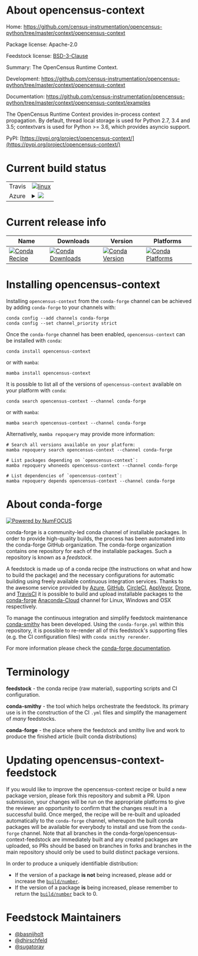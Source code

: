 About opencensus-context
========================

Home: https://github.com/census-instrumentation/opencensus-python/tree/master/context/opencensus-context

Package license: Apache-2.0

Feedstock license: [BSD-3-Clause](https://github.com/conda-forge/opencensus-context-feedstock/blob/main/LICENSE.txt)

Summary: The OpenCensus Runtime Context.

Development: https://github.com/census-instrumentation/opencensus-python/tree/master/context/opencensus-context

Documentation: https://github.com/census-instrumentation/opencensus-python/tree/master/context/opencensus-context/examples

The OpenCensus Runtime Context provides in-process context propagation.
By default, thread local storage is used for Python 2.7, 3.4 and 3.5;
contextvars is used for Python >= 3.6, which provides asyncio support.

PyPI: [https://pypi.org/project/opencensus-context/](https://pypi.org/project/opencensus-context/)


Current build status
====================


<table><tr>
    <td>Travis</td>
    <td>
      <a href="https://app.travis-ci.com/conda-forge/opencensus-context-feedstock">
        <img alt="linux" src="https://img.shields.io/travis/com/conda-forge/opencensus-context-feedstock/main.svg?label=Linux">
      </a>
    </td>
  </tr>
    
  <tr>
    <td>Azure</td>
    <td>
      <details>
        <summary>
          <a href="https://dev.azure.com/conda-forge/feedstock-builds/_build/latest?definitionId=10212&branchName=main">
            <img src="https://dev.azure.com/conda-forge/feedstock-builds/_apis/build/status/opencensus-context-feedstock?branchName=main">
          </a>
        </summary>
        <table>
          <thead><tr><th>Variant</th><th>Status</th></tr></thead>
          <tbody><tr>
              <td>linux_64_python3.10.____cpython</td>
              <td>
                <a href="https://dev.azure.com/conda-forge/feedstock-builds/_build/latest?definitionId=10212&branchName=main">
                  <img src="https://dev.azure.com/conda-forge/feedstock-builds/_apis/build/status/opencensus-context-feedstock?branchName=main&jobName=linux&configuration=linux_64_python3.10.____cpython" alt="variant">
                </a>
              </td>
            </tr><tr>
              <td>linux_64_python3.7.____cpython</td>
              <td>
                <a href="https://dev.azure.com/conda-forge/feedstock-builds/_build/latest?definitionId=10212&branchName=main">
                  <img src="https://dev.azure.com/conda-forge/feedstock-builds/_apis/build/status/opencensus-context-feedstock?branchName=main&jobName=linux&configuration=linux_64_python3.7.____cpython" alt="variant">
                </a>
              </td>
            </tr><tr>
              <td>linux_64_python3.8.____73_pypy</td>
              <td>
                <a href="https://dev.azure.com/conda-forge/feedstock-builds/_build/latest?definitionId=10212&branchName=main">
                  <img src="https://dev.azure.com/conda-forge/feedstock-builds/_apis/build/status/opencensus-context-feedstock?branchName=main&jobName=linux&configuration=linux_64_python3.8.____73_pypy" alt="variant">
                </a>
              </td>
            </tr><tr>
              <td>linux_64_python3.8.____cpython</td>
              <td>
                <a href="https://dev.azure.com/conda-forge/feedstock-builds/_build/latest?definitionId=10212&branchName=main">
                  <img src="https://dev.azure.com/conda-forge/feedstock-builds/_apis/build/status/opencensus-context-feedstock?branchName=main&jobName=linux&configuration=linux_64_python3.8.____cpython" alt="variant">
                </a>
              </td>
            </tr><tr>
              <td>linux_64_python3.9.____73_pypy</td>
              <td>
                <a href="https://dev.azure.com/conda-forge/feedstock-builds/_build/latest?definitionId=10212&branchName=main">
                  <img src="https://dev.azure.com/conda-forge/feedstock-builds/_apis/build/status/opencensus-context-feedstock?branchName=main&jobName=linux&configuration=linux_64_python3.9.____73_pypy" alt="variant">
                </a>
              </td>
            </tr><tr>
              <td>linux_64_python3.9.____cpython</td>
              <td>
                <a href="https://dev.azure.com/conda-forge/feedstock-builds/_build/latest?definitionId=10212&branchName=main">
                  <img src="https://dev.azure.com/conda-forge/feedstock-builds/_apis/build/status/opencensus-context-feedstock?branchName=main&jobName=linux&configuration=linux_64_python3.9.____cpython" alt="variant">
                </a>
              </td>
            </tr><tr>
              <td>linux_aarch64_python3.10.____cpython</td>
              <td>
                <a href="https://dev.azure.com/conda-forge/feedstock-builds/_build/latest?definitionId=10212&branchName=main">
                  <img src="https://dev.azure.com/conda-forge/feedstock-builds/_apis/build/status/opencensus-context-feedstock?branchName=main&jobName=linux&configuration=linux_aarch64_python3.10.____cpython" alt="variant">
                </a>
              </td>
            </tr><tr>
              <td>linux_aarch64_python3.7.____cpython</td>
              <td>
                <a href="https://dev.azure.com/conda-forge/feedstock-builds/_build/latest?definitionId=10212&branchName=main">
                  <img src="https://dev.azure.com/conda-forge/feedstock-builds/_apis/build/status/opencensus-context-feedstock?branchName=main&jobName=linux&configuration=linux_aarch64_python3.7.____cpython" alt="variant">
                </a>
              </td>
            </tr><tr>
              <td>linux_aarch64_python3.8.____73_pypy</td>
              <td>
                <a href="https://dev.azure.com/conda-forge/feedstock-builds/_build/latest?definitionId=10212&branchName=main">
                  <img src="https://dev.azure.com/conda-forge/feedstock-builds/_apis/build/status/opencensus-context-feedstock?branchName=main&jobName=linux&configuration=linux_aarch64_python3.8.____73_pypy" alt="variant">
                </a>
              </td>
            </tr><tr>
              <td>linux_aarch64_python3.8.____cpython</td>
              <td>
                <a href="https://dev.azure.com/conda-forge/feedstock-builds/_build/latest?definitionId=10212&branchName=main">
                  <img src="https://dev.azure.com/conda-forge/feedstock-builds/_apis/build/status/opencensus-context-feedstock?branchName=main&jobName=linux&configuration=linux_aarch64_python3.8.____cpython" alt="variant">
                </a>
              </td>
            </tr><tr>
              <td>linux_aarch64_python3.9.____73_pypy</td>
              <td>
                <a href="https://dev.azure.com/conda-forge/feedstock-builds/_build/latest?definitionId=10212&branchName=main">
                  <img src="https://dev.azure.com/conda-forge/feedstock-builds/_apis/build/status/opencensus-context-feedstock?branchName=main&jobName=linux&configuration=linux_aarch64_python3.9.____73_pypy" alt="variant">
                </a>
              </td>
            </tr><tr>
              <td>linux_aarch64_python3.9.____cpython</td>
              <td>
                <a href="https://dev.azure.com/conda-forge/feedstock-builds/_build/latest?definitionId=10212&branchName=main">
                  <img src="https://dev.azure.com/conda-forge/feedstock-builds/_apis/build/status/opencensus-context-feedstock?branchName=main&jobName=linux&configuration=linux_aarch64_python3.9.____cpython" alt="variant">
                </a>
              </td>
            </tr><tr>
              <td>linux_ppc64le_python3.10.____cpython</td>
              <td>
                <a href="https://dev.azure.com/conda-forge/feedstock-builds/_build/latest?definitionId=10212&branchName=main">
                  <img src="https://dev.azure.com/conda-forge/feedstock-builds/_apis/build/status/opencensus-context-feedstock?branchName=main&jobName=linux&configuration=linux_ppc64le_python3.10.____cpython" alt="variant">
                </a>
              </td>
            </tr><tr>
              <td>linux_ppc64le_python3.7.____cpython</td>
              <td>
                <a href="https://dev.azure.com/conda-forge/feedstock-builds/_build/latest?definitionId=10212&branchName=main">
                  <img src="https://dev.azure.com/conda-forge/feedstock-builds/_apis/build/status/opencensus-context-feedstock?branchName=main&jobName=linux&configuration=linux_ppc64le_python3.7.____cpython" alt="variant">
                </a>
              </td>
            </tr><tr>
              <td>linux_ppc64le_python3.8.____73_pypy</td>
              <td>
                <a href="https://dev.azure.com/conda-forge/feedstock-builds/_build/latest?definitionId=10212&branchName=main">
                  <img src="https://dev.azure.com/conda-forge/feedstock-builds/_apis/build/status/opencensus-context-feedstock?branchName=main&jobName=linux&configuration=linux_ppc64le_python3.8.____73_pypy" alt="variant">
                </a>
              </td>
            </tr><tr>
              <td>linux_ppc64le_python3.8.____cpython</td>
              <td>
                <a href="https://dev.azure.com/conda-forge/feedstock-builds/_build/latest?definitionId=10212&branchName=main">
                  <img src="https://dev.azure.com/conda-forge/feedstock-builds/_apis/build/status/opencensus-context-feedstock?branchName=main&jobName=linux&configuration=linux_ppc64le_python3.8.____cpython" alt="variant">
                </a>
              </td>
            </tr><tr>
              <td>linux_ppc64le_python3.9.____73_pypy</td>
              <td>
                <a href="https://dev.azure.com/conda-forge/feedstock-builds/_build/latest?definitionId=10212&branchName=main">
                  <img src="https://dev.azure.com/conda-forge/feedstock-builds/_apis/build/status/opencensus-context-feedstock?branchName=main&jobName=linux&configuration=linux_ppc64le_python3.9.____73_pypy" alt="variant">
                </a>
              </td>
            </tr><tr>
              <td>linux_ppc64le_python3.9.____cpython</td>
              <td>
                <a href="https://dev.azure.com/conda-forge/feedstock-builds/_build/latest?definitionId=10212&branchName=main">
                  <img src="https://dev.azure.com/conda-forge/feedstock-builds/_apis/build/status/opencensus-context-feedstock?branchName=main&jobName=linux&configuration=linux_ppc64le_python3.9.____cpython" alt="variant">
                </a>
              </td>
            </tr><tr>
              <td>osx_64_python3.10.____cpython</td>
              <td>
                <a href="https://dev.azure.com/conda-forge/feedstock-builds/_build/latest?definitionId=10212&branchName=main">
                  <img src="https://dev.azure.com/conda-forge/feedstock-builds/_apis/build/status/opencensus-context-feedstock?branchName=main&jobName=osx&configuration=osx_64_python3.10.____cpython" alt="variant">
                </a>
              </td>
            </tr><tr>
              <td>osx_64_python3.7.____cpython</td>
              <td>
                <a href="https://dev.azure.com/conda-forge/feedstock-builds/_build/latest?definitionId=10212&branchName=main">
                  <img src="https://dev.azure.com/conda-forge/feedstock-builds/_apis/build/status/opencensus-context-feedstock?branchName=main&jobName=osx&configuration=osx_64_python3.7.____cpython" alt="variant">
                </a>
              </td>
            </tr><tr>
              <td>osx_64_python3.8.____73_pypy</td>
              <td>
                <a href="https://dev.azure.com/conda-forge/feedstock-builds/_build/latest?definitionId=10212&branchName=main">
                  <img src="https://dev.azure.com/conda-forge/feedstock-builds/_apis/build/status/opencensus-context-feedstock?branchName=main&jobName=osx&configuration=osx_64_python3.8.____73_pypy" alt="variant">
                </a>
              </td>
            </tr><tr>
              <td>osx_64_python3.8.____cpython</td>
              <td>
                <a href="https://dev.azure.com/conda-forge/feedstock-builds/_build/latest?definitionId=10212&branchName=main">
                  <img src="https://dev.azure.com/conda-forge/feedstock-builds/_apis/build/status/opencensus-context-feedstock?branchName=main&jobName=osx&configuration=osx_64_python3.8.____cpython" alt="variant">
                </a>
              </td>
            </tr><tr>
              <td>osx_64_python3.9.____73_pypy</td>
              <td>
                <a href="https://dev.azure.com/conda-forge/feedstock-builds/_build/latest?definitionId=10212&branchName=main">
                  <img src="https://dev.azure.com/conda-forge/feedstock-builds/_apis/build/status/opencensus-context-feedstock?branchName=main&jobName=osx&configuration=osx_64_python3.9.____73_pypy" alt="variant">
                </a>
              </td>
            </tr><tr>
              <td>osx_64_python3.9.____cpython</td>
              <td>
                <a href="https://dev.azure.com/conda-forge/feedstock-builds/_build/latest?definitionId=10212&branchName=main">
                  <img src="https://dev.azure.com/conda-forge/feedstock-builds/_apis/build/status/opencensus-context-feedstock?branchName=main&jobName=osx&configuration=osx_64_python3.9.____cpython" alt="variant">
                </a>
              </td>
            </tr><tr>
              <td>osx_arm64_python3.10.____cpython</td>
              <td>
                <a href="https://dev.azure.com/conda-forge/feedstock-builds/_build/latest?definitionId=10212&branchName=main">
                  <img src="https://dev.azure.com/conda-forge/feedstock-builds/_apis/build/status/opencensus-context-feedstock?branchName=main&jobName=osx&configuration=osx_arm64_python3.10.____cpython" alt="variant">
                </a>
              </td>
            </tr><tr>
              <td>osx_arm64_python3.8.____cpython</td>
              <td>
                <a href="https://dev.azure.com/conda-forge/feedstock-builds/_build/latest?definitionId=10212&branchName=main">
                  <img src="https://dev.azure.com/conda-forge/feedstock-builds/_apis/build/status/opencensus-context-feedstock?branchName=main&jobName=osx&configuration=osx_arm64_python3.8.____cpython" alt="variant">
                </a>
              </td>
            </tr><tr>
              <td>osx_arm64_python3.9.____cpython</td>
              <td>
                <a href="https://dev.azure.com/conda-forge/feedstock-builds/_build/latest?definitionId=10212&branchName=main">
                  <img src="https://dev.azure.com/conda-forge/feedstock-builds/_apis/build/status/opencensus-context-feedstock?branchName=main&jobName=osx&configuration=osx_arm64_python3.9.____cpython" alt="variant">
                </a>
              </td>
            </tr><tr>
              <td>win_64_python3.10.____cpython</td>
              <td>
                <a href="https://dev.azure.com/conda-forge/feedstock-builds/_build/latest?definitionId=10212&branchName=main">
                  <img src="https://dev.azure.com/conda-forge/feedstock-builds/_apis/build/status/opencensus-context-feedstock?branchName=main&jobName=win&configuration=win_64_python3.10.____cpython" alt="variant">
                </a>
              </td>
            </tr><tr>
              <td>win_64_python3.7.____cpython</td>
              <td>
                <a href="https://dev.azure.com/conda-forge/feedstock-builds/_build/latest?definitionId=10212&branchName=main">
                  <img src="https://dev.azure.com/conda-forge/feedstock-builds/_apis/build/status/opencensus-context-feedstock?branchName=main&jobName=win&configuration=win_64_python3.7.____cpython" alt="variant">
                </a>
              </td>
            </tr><tr>
              <td>win_64_python3.8.____73_pypy</td>
              <td>
                <a href="https://dev.azure.com/conda-forge/feedstock-builds/_build/latest?definitionId=10212&branchName=main">
                  <img src="https://dev.azure.com/conda-forge/feedstock-builds/_apis/build/status/opencensus-context-feedstock?branchName=main&jobName=win&configuration=win_64_python3.8.____73_pypy" alt="variant">
                </a>
              </td>
            </tr><tr>
              <td>win_64_python3.8.____cpython</td>
              <td>
                <a href="https://dev.azure.com/conda-forge/feedstock-builds/_build/latest?definitionId=10212&branchName=main">
                  <img src="https://dev.azure.com/conda-forge/feedstock-builds/_apis/build/status/opencensus-context-feedstock?branchName=main&jobName=win&configuration=win_64_python3.8.____cpython" alt="variant">
                </a>
              </td>
            </tr><tr>
              <td>win_64_python3.9.____73_pypy</td>
              <td>
                <a href="https://dev.azure.com/conda-forge/feedstock-builds/_build/latest?definitionId=10212&branchName=main">
                  <img src="https://dev.azure.com/conda-forge/feedstock-builds/_apis/build/status/opencensus-context-feedstock?branchName=main&jobName=win&configuration=win_64_python3.9.____73_pypy" alt="variant">
                </a>
              </td>
            </tr><tr>
              <td>win_64_python3.9.____cpython</td>
              <td>
                <a href="https://dev.azure.com/conda-forge/feedstock-builds/_build/latest?definitionId=10212&branchName=main">
                  <img src="https://dev.azure.com/conda-forge/feedstock-builds/_apis/build/status/opencensus-context-feedstock?branchName=main&jobName=win&configuration=win_64_python3.9.____cpython" alt="variant">
                </a>
              </td>
            </tr>
          </tbody>
        </table>
      </details>
    </td>
  </tr>
</table>

Current release info
====================

| Name | Downloads | Version | Platforms |
| --- | --- | --- | --- |
| [![Conda Recipe](https://img.shields.io/badge/recipe-opencensus--context-green.svg)](https://anaconda.org/conda-forge/opencensus-context) | [![Conda Downloads](https://img.shields.io/conda/dn/conda-forge/opencensus-context.svg)](https://anaconda.org/conda-forge/opencensus-context) | [![Conda Version](https://img.shields.io/conda/vn/conda-forge/opencensus-context.svg)](https://anaconda.org/conda-forge/opencensus-context) | [![Conda Platforms](https://img.shields.io/conda/pn/conda-forge/opencensus-context.svg)](https://anaconda.org/conda-forge/opencensus-context) |

Installing opencensus-context
=============================

Installing `opencensus-context` from the `conda-forge` channel can be achieved by adding `conda-forge` to your channels with:

```
conda config --add channels conda-forge
conda config --set channel_priority strict
```

Once the `conda-forge` channel has been enabled, `opencensus-context` can be installed with `conda`:

```
conda install opencensus-context
```

or with `mamba`:

```
mamba install opencensus-context
```

It is possible to list all of the versions of `opencensus-context` available on your platform with `conda`:

```
conda search opencensus-context --channel conda-forge
```

or with `mamba`:

```
mamba search opencensus-context --channel conda-forge
```

Alternatively, `mamba repoquery` may provide more information:

```
# Search all versions available on your platform:
mamba repoquery search opencensus-context --channel conda-forge

# List packages depending on `opencensus-context`:
mamba repoquery whoneeds opencensus-context --channel conda-forge

# List dependencies of `opencensus-context`:
mamba repoquery depends opencensus-context --channel conda-forge
```


About conda-forge
=================

[![Powered by
NumFOCUS](https://img.shields.io/badge/powered%20by-NumFOCUS-orange.svg?style=flat&colorA=E1523D&colorB=007D8A)](https://numfocus.org)

conda-forge is a community-led conda channel of installable packages.
In order to provide high-quality builds, the process has been automated into the
conda-forge GitHub organization. The conda-forge organization contains one repository
for each of the installable packages. Such a repository is known as a *feedstock*.

A feedstock is made up of a conda recipe (the instructions on what and how to build
the package) and the necessary configurations for automatic building using freely
available continuous integration services. Thanks to the awesome service provided by
[Azure](https://azure.microsoft.com/en-us/services/devops/), [GitHub](https://github.com/),
[CircleCI](https://circleci.com/), [AppVeyor](https://www.appveyor.com/),
[Drone](https://cloud.drone.io/welcome), and [TravisCI](https://travis-ci.com/)
it is possible to build and upload installable packages to the
[conda-forge](https://anaconda.org/conda-forge) [Anaconda-Cloud](https://anaconda.org/)
channel for Linux, Windows and OSX respectively.

To manage the continuous integration and simplify feedstock maintenance
[conda-smithy](https://github.com/conda-forge/conda-smithy) has been developed.
Using the ``conda-forge.yml`` within this repository, it is possible to re-render all of
this feedstock's supporting files (e.g. the CI configuration files) with ``conda smithy rerender``.

For more information please check the [conda-forge documentation](https://conda-forge.org/docs/).

Terminology
===========

**feedstock** - the conda recipe (raw material), supporting scripts and CI configuration.

**conda-smithy** - the tool which helps orchestrate the feedstock.
                   Its primary use is in the construction of the CI ``.yml`` files
                   and simplify the management of *many* feedstocks.

**conda-forge** - the place where the feedstock and smithy live and work to
                  produce the finished article (built conda distributions)


Updating opencensus-context-feedstock
=====================================

If you would like to improve the opencensus-context recipe or build a new
package version, please fork this repository and submit a PR. Upon submission,
your changes will be run on the appropriate platforms to give the reviewer an
opportunity to confirm that the changes result in a successful build. Once
merged, the recipe will be re-built and uploaded automatically to the
`conda-forge` channel, whereupon the built conda packages will be available for
everybody to install and use from the `conda-forge` channel.
Note that all branches in the conda-forge/opencensus-context-feedstock are
immediately built and any created packages are uploaded, so PRs should be based
on branches in forks and branches in the main repository should only be used to
build distinct package versions.

In order to produce a uniquely identifiable distribution:
 * If the version of a package **is not** being increased, please add or increase
   the [``build/number``](https://docs.conda.io/projects/conda-build/en/latest/resources/define-metadata.html#build-number-and-string).
 * If the version of a package **is** being increased, please remember to return
   the [``build/number``](https://docs.conda.io/projects/conda-build/en/latest/resources/define-metadata.html#build-number-and-string)
   back to 0.

Feedstock Maintainers
=====================

* [@basnijholt](https://github.com/basnijholt/)
* [@dhirschfeld](https://github.com/dhirschfeld/)
* [@sugatoray](https://github.com/sugatoray/)

